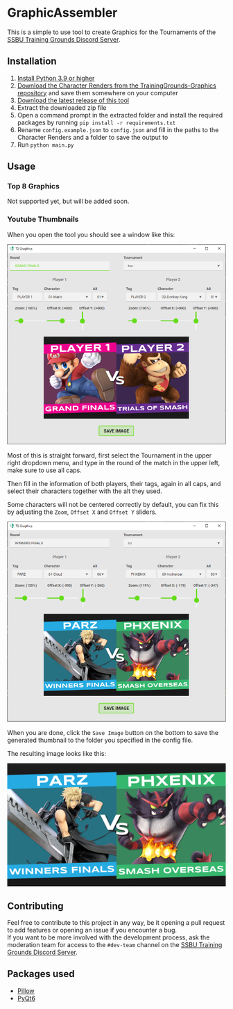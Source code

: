 # GraphicAssembler

This is a simple to use tool to create Graphics for the Tournaments of the [SSBU Training Grounds Discord Server](https://discord.gg/ssbutg).

## Installation

1. [Install Python 3.9 or higher](https://www.python.org/downloads/)
2. [Download the Character Renders from the TrainingGrounds-Graphics repository](https://github.com/SSBUTrainingGrounds/TrainingGrounds-Graphics/tree/Character-Renders) and save them somewhere on your computer
3. [Download the latest release of this tool](https://github.com/SSBUTrainingGrounds/GraphicAssembler/releases)
4. Extract the downloaded zip file
5. Open a command prompt in the extracted folder and install the required packages by running `pip install -r requirements.txt`
6. Rename `config.example.json` to `config.json` and fill in the paths to the Character Renders and a folder to save the output to
7. Run `python main.py`

## Usage

### Top 8 Graphics

Not supported yet, but will be added soon.

### Youtube Thumbnails

When you open the tool you should see a window like this:

![Screenshot of the tool](./assets/default.png)

Most of this is straight forward, first select the Tournament in the upper right dropdown menu, and type in the round of the match in the upper left, make sure to use all caps.

Then fill in the information of both players, their tags, again in all caps, and select their characters together with the alt they used.

Some characters will not be centered correctly by default, you can fix this by adjusting the `Zoom`, `Offset X` and `Offset Y` sliders. 

![Screenshot of the tool with characters](./assets/custom.png)

When you are done, click the `Save Image` button on the bottom to save the generated thumbnail to the folder you specified in the config file.

The resulting image looks like this:

![Generated Image](./assets/thumbnail.png)

## Contributing

Feel free to contribute to this project in any way, be it opening a pull request to add features or opening an issue if you encounter a bug.  
If you want to be more involved with the development process, ask the moderation team for access to the `#dev-team` channel on the [SSBU Training Grounds Discord Server](https://discord.gg/ssbutg).

## Packages used

- [Pillow](https://python-pillow.org/)
- [PyQt6](https://pypi.org/project/PyQt6/)